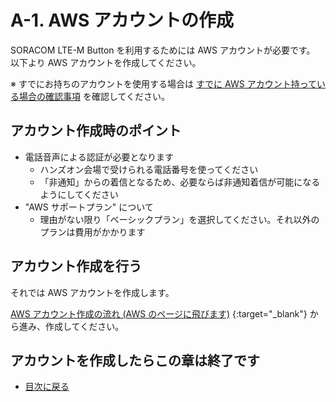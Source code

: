 # A-1. AWS アカウントの作成

SORACOM LTE-M Button を利用するためには AWS アカウントが必要です。  
以下より AWS アカウントを作成してください。

※ すでにお持ちのアカウントを使用する場合は [すでに AWS アカウント持っている場合の確認事項](aws-account-available) を確認してください。

## アカウント作成時のポイント

* 電話音声による認証が必要となります
    * ハンズオン会場で受けられる電話番号を使ってください
    * 「非通知」からの着信となるため、必要ならば非通知着信が可能になるようにしてください
* "AWS サポートプラン" について
    * 理由がない限り「ベーシックプラン」を選択してください。それ以外のプランは費用がかかります

## アカウント作成を行う

それでは AWS アカウントを作成します。

[AWS アカウント作成の流れ (AWS のページに飛びます)](https://aws.amazon.com/jp/register-flow/) {:target="_blank"} から進み、作成してください。

## アカウントを作成したらこの章は終了です

* [目次に戻る](index#work-a)
